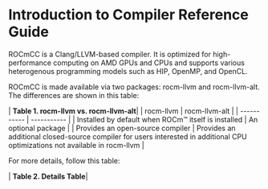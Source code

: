 # Introduction to Compiler Reference Guide

ROCmCC is a Clang/LLVM-based compiler. It is optimized for high-performance computing on AMD GPUs and CPUs and supports various heterogenous programming models such as HIP, OpenMP, and OpenCL.

ROCmCC is made available via two packages: rocm-llvm and rocm-llvm-alt. The differences are shown in this table:

| <b>Table 1. rocm-llvm vs. rocm-llvm-alt</b>|
| rocm-llvm | rocm-llvm-alt |
| ----------- | ----------- |
| Installed by default when ROCm™ itself is installed | An optional package |
| Provides an open-source compiler | Provides an additional closed-source compiler for users interested in additional CPU optimizations not available in rocm-llvm |

For more details, follow this table:

| <b>Table 2. Details Table</b>|
